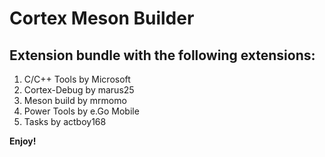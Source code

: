# Cortex Meson Builder

## Extension bundle with the following extensions:
1. C/C++ Tools by Microsoft
1. Cortex-Debug by marus25
1. Meson build by mrmomo
1. Power Tools by e.Go Mobile
1. Tasks by actboy168

**Enjoy!**
